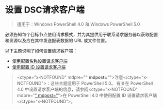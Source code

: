 # 设置 DSC请求客户端

> 适用于：Windows PowerShell 4.0 和 Windows PowerShell 5.0

必须告知每个目标节点使用请求模式，并为其提供用于联系请求服务器以获取配置和资源以及应在其中发送报表数据的 URL 或文件位置。


以下主题说明了如何设置请求客户端：

* [使用配置名称设置请求客户端](pullClientConfigNames.md)
* [使用配置 ID 设置请求客户端](pullClientConfigID.md)

> <ctype="x-NOTFOUND" mdpre="**" mdpost="**">注意</ctype="x-NOTFOUND">：这些主题适用于 PowerShell 5.0。 有关在 PowerShell 4.0 中设置请求客户端的信息，请参阅<ctype="x-NOTFOUND" mdpre="[" mdpost="](pullClientConfigID4.md)">在 PowerShell 4.0 中使用配置 ID 设置请求客户端</ctype="x-NOTFOUND">。


<!--HONumber=Mar16_HO4-->


